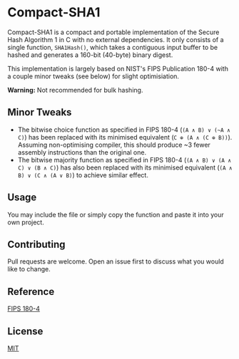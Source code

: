 # Compact-SHA1

Compact-SHA1 is a compact and portable implementation of the Secure Hash Algorithm 1 in C with no external dependencies. It only consists of a single function, `SHA1Hash()`, which takes a contiguous input buffer to be hashed and generates a 160-bit (40-byte) binary digest.

This implementation is largely based on NIST's FIPS Publication 180-4 with a couple minor tweaks (see below) for slight optimisiation.

**Warning:** Not recommended for bulk hashing.

## Minor Tweaks
-  The bitwise choice function as specified in FIPS 180-4 (`(A ∧ B) ∨ (~A ∧ C)`) has been replaced with its minimised equivalent (`C ⊕ (A ∧ (C ⊕ B))`). Assuming non-optimising compiler, this should produce ~3 fewer assembly instructions than the original one.
- The bitwise majority function as specified in FIPS 180-4 (`(A ∧ B) ∨ (A ∧ C) ∨ (B ∧ C)`) has also been replaced with its minimised equivalent (`(A ∧ B) ∨ (C ∧ (A ∨ B)`) to achieve similar effect.

## Usage

You may include the file or simply copy the function and paste it into your own project.

## Contributing

Pull requests are welcome. Open an issue first to discuss what you would like to change.

## Reference

[FIPS 180-4](https://nvlpubs.nist.gov/nistpubs/FIPS/NIST.FIPS.180-4.pdf)

## License

[MIT](https://choosealicense.com/licenses/mit/)
